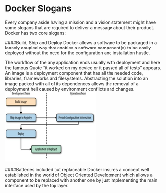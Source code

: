 # Docker Slogans

Every company aside having a mission and a vision statement might have some slogans that are required to deliver a message about their product. Docker has two core slogans:

####Build, Ship and Deploy
Docker allows a software to be packaged in a loosely coupled way that enables a software component(s) to be easily deployed without the need for the configuration and installation hustle.

The workflow of the any application ends usually with deployment and here the famous Quote “it worked on my device or it passed all of tests” appears.
An image is a deployment component that has all the needed code, libraries, frameworks and filesystems.
Abstracting the solution into an image packed with all of its dependences allows the removal of a deployment hell caused by environment conflicts and changes. 	 
![](Untitled.jpg)

####Batteries included but replaceable 
Docker insures a concept well established in the world of Object Oriented Development which allows a component to be replaced with another one by just implementing the main interface used by the top layer.

